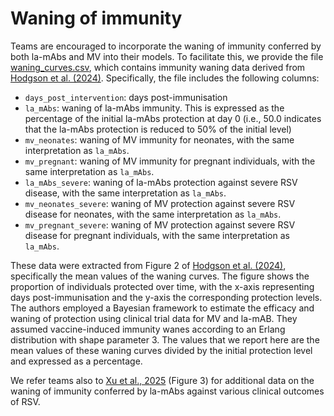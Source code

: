 # Waning of immunity 

Teams are encouraged to incorporate the waning of immunity conferred by both la-mAbs and MV into their models. To facilitate this, we provide the file [waning_curves.csv](./waning_curves.csv), which contains immunity waning data derived from [Hodgson et al. (2024)](https://www.thelancet.com/journals/lanepe/article/PIIS2666-7762(23)00248-X/fulltext). Specifically, the file includes the following columns:

- ```days_post_intervention```: days post-immunisation
- ```la_mAbs```: waning of la-mAbs immunity. This is expressed as the percentage of the initial la-mAbs protection at day 0 (i.e., 50.0 indicates that the la-mAbs protection is reduced to 50% of the initial level)
- ```mv_neonates```: waning of MV immunity for neonates, with the same interpretation as ```la_mAbs```.
- ```mv_pregnant```: waning of MV immunity for pregnant individuals, with the same interpretation as ```la_mAbs```.
- ```la_mAbs_severe```: waning of la-mAbs protection against severe RSV disease, with the same interpretation as ```la_mAbs```.
- ```mv_neonates_severe```: waning of MV protection against severe RSV disease for neonates, with the same interpretation as ```la_mAbs```.
- ```mv_pregnant_severe```: waning of MV protection against severe RSV disease for pregnant individuals, with the same interpretation as ```la_mAbs```.

These data were extracted from Figure 2 of [Hodgson et al. (2024)](https://www.thelancet.com/journals/lanepe/article/PIIS2666-7762(23)00248-X/fulltext), specifically the mean values of the waning curves. The figure shows the proportion of individuals protected over time, with the x-axis representing days post-immunisation and the y-axis the corresponding protection levels. The authors employed a Bayesian framework to estimate the efficacy and waning of protection using clinical trial data for MV and la-mAB. They assumed vaccine-induced immunity wanes according to an Erlang distribution with shape parameter 3. The values that we report here are the mean values of these waning curves divided by the initial protection level and expressed as a percentage.

We refer teams also to [Xu et al., 2025](https://jamanetwork.com/journals/jamanetworkopen/fullarticle/2831181) (Figure 3) for additional data on the waning of immunity conferred by la-mAbs against various clinical outcomes of RSV.
